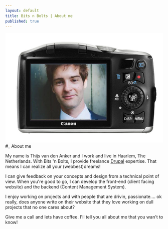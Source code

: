 ```yaml
---
layout: default
title: Bits n Bolts | About me
published: true
---
```

![This is me](/img/me_on_camera.jpg)
#_ About me

My name is Thijs van den Anker and I work and live in Haarlem, The Netherlands.
With Bits 'n Bolts, I provide freelance [Drupal](http://www.drupal.org "Drupal") expertise. That means I can realize all your (webbest)dreams!

I can give feedback on your concepts and design from a technical point of view.
When you're good to go, I can develop the front-end (client facing website) and the backend (Content Management System).

I enjoy working on projects and with people that are drivin, passionate.... ok really, does anyone write on their website that they love working on dull projects that no one cares about?

Give me a call and lets have coffee. I'll tell you all about me that you wan't to know!

